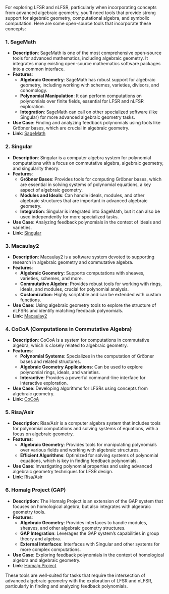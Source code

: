 For exploring LFSR and nLFSR, particularly when incorporating concepts from advanced algebraic geometry, you'll need tools that provide strong support for algebraic geometry, computational algebra, and symbolic computation. Here are some open-source tools that incorporate these concepts:

### 1. **SageMath**
   - **Description**: SageMath is one of the most comprehensive open-source tools for advanced mathematics, including algebraic geometry. It integrates many existing open-source mathematics software packages into a common interface.
   - **Features**:
     - **Algebraic Geometry**: SageMath has robust support for algebraic geometry, including working with schemes, varieties, divisors, and cohomology.
     - **Polynomial Manipulation**: It can perform computations on polynomials over finite fields, essential for LFSR and nLFSR exploration.
     - **Integration**: SageMath can call on other specialized software (like Singular) for more advanced algebraic geometry tasks.
   - **Use Case**: Finding and analyzing feedback polynomials using tools like Gröbner bases, which are crucial in algebraic geometry.
   - **Link**: [SageMath](https://www.sagemath.org/)

### 2. **Singular**
   - **Description**: Singular is a computer algebra system for polynomial computations with a focus on commutative algebra, algebraic geometry, and singularity theory.
   - **Features**:
     - **Gröbner Bases**: Provides tools for computing Gröbner bases, which are essential in solving systems of polynomial equations, a key aspect of algebraic geometry.
     - **Modules and Ideals**: Can handle ideals, modules, and other algebraic structures that are important in advanced algebraic geometry.
     - **Integration**: Singular is integrated into SageMath, but it can also be used independently for more specialized tasks.
   - **Use Case**: Analyzing feedback polynomials in the context of ideals and varieties.
   - **Link**: [Singular](https://www.singular.uni-kl.de/)

### 3. **Macaulay2**
   - **Description**: Macaulay2 is a software system devoted to supporting research in algebraic geometry and commutative algebra.
   - **Features**:
     - **Algebraic Geometry**: Supports computations with sheaves, varieties, schemes, and more.
     - **Commutative Algebra**: Provides robust tools for working with rings, ideals, and modules, crucial for polynomial analysis.
     - **Customization**: Highly scriptable and can be extended with custom functions.
   - **Use Case**: Using algebraic geometry tools to explore the structure of nLFSRs and identify matching feedback polynomials.
   - **Link**: [Macaulay2](http://www2.macaulay2.com/Macaulay2/)

### 4. **CoCoA (Computations in Commutative Algebra)**
   - **Description**: CoCoA is a system for computations in commutative algebra, which is closely related to algebraic geometry.
   - **Features**:
     - **Polynomial Systems**: Specializes in the computation of Gröbner bases and related structures.
     - **Algebraic Geometry Applications**: Can be used to explore polynomial rings, ideals, and varieties.
     - **Interactive**: Provides a powerful command-line interface for interactive exploration.
   - **Use Case**: Developing algorithms for LFSRs using concepts from algebraic geometry.
   - **Link**: [CoCoA](http://cocoa.dima.unige.it/)

### 5. **Risa/Asir**
   - **Description**: Risa/Asir is a computer algebra system that includes tools for polynomial computations and solving systems of equations, with a focus on algebraic geometry.
   - **Features**:
     - **Algebraic Geometry**: Provides tools for manipulating polynomials over various fields and working with algebraic structures.
     - **Efficient Algorithms**: Optimized for solving systems of polynomial equations, which is key in finding feedback polynomials.
   - **Use Case**: Investigating polynomial properties and using advanced algebraic geometry techniques for LFSR design.
   - **Link**: [Risa/Asir](http://www.math.kobe-u.ac.jp/Asir/)

### 6. **Homalg Project (GAP)**
   - **Description**: The Homalg Project is an extension of the GAP system that focuses on homological algebra, but also integrates with algebraic geometry tools.
   - **Features**:
     - **Algebraic Geometry**: Provides interfaces to handle modules, sheaves, and other algebraic geometry structures.
     - **GAP Integration**: Leverages the GAP system’s capabilities in group theory and algebra.
     - **External Interfaces**: Interfaces with Singular and other systems for more complex computations.
   - **Use Case**: Exploring feedback polynomials in the context of homological algebra and algebraic geometry.
   - **Link**: [Homalg Project](https://homalg-project.github.io/)

These tools are well-suited for tasks that require the intersection of advanced algebraic geometry with the exploration of LFSR and nLFSR, particularly in finding and analyzing feedback polynomials.
